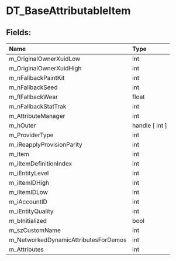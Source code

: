 # DT_BaseAttributableItem

## Fields:

| Name | Type |
| :--- | :--- |
| m_OriginalOwnerXuidLow | int |
| m_OriginalOwnerXuidHigh | int |
| m_nFallbackPaintKit | int |
| m_nFallbackSeed | int |
| m_flFallbackWear | float |
| m_nFallbackStatTrak | int |
| m_AttributeManager | int |
| m_hOuter | handle [ int ] |
| m_ProviderType | int |
| m_iReapplyProvisionParity | int |
| m_Item | int |
| m_iItemDefinitionIndex | int |
| m_iEntityLevel | int |
| m_iItemIDHigh | int |
| m_iItemIDLow | int |
| m_iAccountID | int |
| m_iEntityQuality | int |
| m_bInitialized | bool |
| m_szCustomName | int |
| m_NetworkedDynamicAttributesForDemos | int |
| m_Attributes | int |
